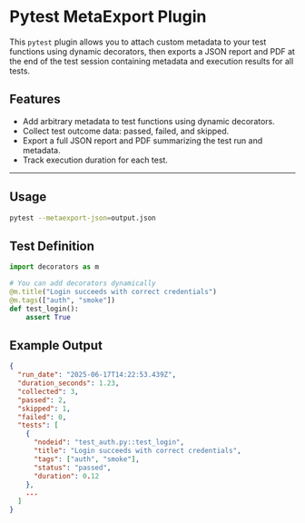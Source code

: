 # Pytest MetaExport Plugin

This `pytest` plugin allows you to attach custom metadata to your test functions using dynamic decorators, then exports a JSON report and PDF at the end of the test session containing metadata and execution results for all tests.

## Features

- Add arbitrary metadata to test functions using dynamic decorators.
- Collect test outcome data: passed, failed, and skipped.
- Export a full JSON report and PDF summarizing the test run and metadata.
- Track execution duration for each test.

---

## Usage

```bash
pytest --metaexport-json=output.json
```

## Test Definition

```python
import decorators as m

# You can add decorators dynamically
@m.title("Login succeeds with correct credentials")
@m.tags(["auth", "smoke"])
def test_login():
    assert True
```

## Example Output
```json
{
  "run_date": "2025-06-17T14:22:53.439Z",
  "duration_seconds": 1.23,
  "collected": 3,
  "passed": 2,
  "skipped": 1,
  "failed": 0,
  "tests": [
    {
      "nodeid": "test_auth.py::test_login",
      "title": "Login succeeds with correct credentials",
      "tags": ["auth", "smoke"],
      "status": "passed",
      "duration": 0.12
    },
    ...
  ]
}
```